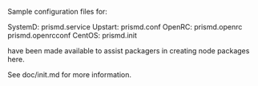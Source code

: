 Sample configuration files for:

SystemD: prismd.service
Upstart: prismd.conf
OpenRC:  prismd.openrc
         prismd.openrcconf
CentOS:  prismd.init

have been made available to assist packagers in creating node packages here.

See doc/init.md for more information.
